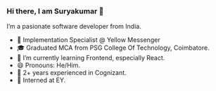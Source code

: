 ### Hi there, I am Suryakumar 👋

<!--
**Suryakumar007/Suryakumar007** is a ✨ _special_ ✨ repository because its `README.md` (this file) appears on your GitHub profile.

Here are some ideas to get you started:

- 🔭 I’m a pasionate developer from India.
- 🌱 I’m currently learning React
- 🤔 I’m looking for help with ...
- 💬 Ask me about ...
- 📫 How to reach me: ...
- 😄 Pronouns: ...
- ⚡ Fun fact: ...
-->

I’m a pasionate software developer from India.
- 🌱 Implementation Specialist @ Yellow Messenger
- 🎓 Graduated MCA from PSG College Of Technology, Coimbatore.
- 🌱 I’m currently learning Frontend, especially React.
- 😄 Pronouns: He/Him.
- 🔭 2+ years experienced in Cognizant.
- 🔭 Interned at EY.
